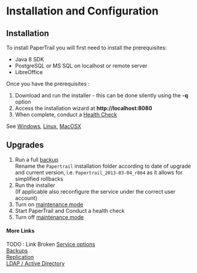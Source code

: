 # Installation and Configuration

## Installation
To install PaperTrail you will first need to install the prerequisites:

* Java 8 SDK
* PostgreSQL or MS SQL on localhost or remote server
* LibreOffice

Once you have the prerequisites : 

1.  Download and run the installer - this can be done silently using the **-q** option  
2.  Access the installation wizard at **http://localhost:8080**  
3.  When complete, conduct a [Health Check](../Reference/health)  

See [Windows](Windows), 
 [Linux](ubuntu-linux), [MacOSX](macosx) 

## Upgrades

1. Run a full [backup](../Configuration/Backups)  
Rename the `Papertrail` installation folder according to date of upgrade and current version, i.e. `Papertrail_2013-03-04_r864` as it allows for simplified rollbacks
1. Run the installer  
(If applicable also reconfigure the service under the correct user account)
1. Turn on [maintenance mode](../Reference/maintenance)
1. Start PaperTrail and Conduct a health check
1. Turn off [maintenance mode](../Reference/maintenance)

#### More Links
TODO : Link Broken
[Service options](../Configuration/service)  
[Backups](../Configuration/Backups)  
[Replication](Replication)  
[LDAP / Active Directory](../Integration/ldap-ad)


